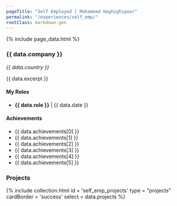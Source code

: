 ```yaml
---
pageTitle: "Self Employed | Mohammad Haghighipoor" 
permalink: "/experiences/self_emp/"
rootClass: markdown-gen
---
```


{% include page_data.html %}

### {{ data.company }}
_{{ data.country }}_

{{ data.excerpt }}

#### My Roles
- **{{ data.role }}** &#124; {{ data.date }}

#### Achievements
- {{ data.achievements[0] }}
- {{ data.achievements[1] }}
- {{ data.achievements[2] }}
- {{ data.achievements[3] }}
- {{ data.achievements[4] }}
- {{ data.achievements[5] }}


### Projects
{% include collection.html 
        id = 'self_emp_projects'
        type = "projects"
        cardBorder = 'success'
        select = data.projects
    %}